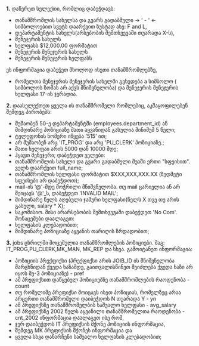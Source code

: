 **1.**
დაწერეთ სელექთი, რომლიც დაბეჭდავს: 
  -  თანამშრომლის სახელსა და გვარს გადაბმული  -> ' - ' <- სიმბოლოებით სვეტს დაარქვით ზუსტად ასე: F and L, 
  -  დეპარტამენტის სახელს(არსებობის შემთხვევაში თუარადა X-ს), 
  -  მენეჯერის სახელს
  -  ხელფასს $12,000.00 ფორმატით
  -  მენეჯერის მენეჯერის სახელს 
  -  მენეჯერის მენეჯერის ხელფასს
    
ეს ინფორმაცია  დაბეჭეთ მხოლოდ ისეთი თანამშრომლებზე,
  -  რომელთა მენეჯერის მენეჯერის სახელში გვხვდება a სიმბოლო ( სიმბოლოს ზომას არ აქვს მნიშვნელობა)
               და მენეჯერის მენეჯერის ხელფასი 17-ის ჯერადია.

**2.**
დაასელექთეთ ყველა ის თანამშრომელი რომლებიც, აკმაყოფილებენ შემდეგ პირობებს:
  -  მუშაობენ 50-ე დეპარტამენტში (employees.department_id) ან მიმდინარე პოზიციაზე მათი აყვანიდან გასულია მინიმუმ 5 წელი;
  -  ტელეფონის ნომერი იწყება '515' ით;
  -  არ მუშაობენ არც 'IT_PROG' და არც 'PU_CLERK' პოზიციაზე.;
  -  მათი ხელფაი არის 5000 დან 10000 მდე;
  -  ჰყავთ მენეჯერი;
დაბეჭდეთ ველები:
  - თანამშრომლის სახელი და გვარი გადაბმული შუაში ერთი "სფეისით". ველს დაარქვით full_name;
  - თანამშრომლის ხელფასი ფორმატით $XXX,XXX,XXX.XX (ზედმეტი სფეისები არ დაბეჭდოთ);
  - mail-ის '@'-მდე მოჭრილი მნიშვნელობა. თუ mail ცარიელია ან არ შეიცავს '@'_ს, დაბეჭდეთ 'INVALID MAIL';
  - მიმდინარე წელს აღებული ჯამური ხელფასი(წელს X თვე თუ არის გასული, salary * X);
  - საკომისიო. მისი არარსებობის შემთხვევაში დაბეჭდეთ 'No Com'.
მონაცემები დაალაგეთ:
  - ხელფასის კლებადობით;
  - მიმდინარე პოზიციაზე აყვანის თარიღის ზრდადობით;


**3.**
jobs ცხრილში მოცემულია თანამშრომლების პოზიციები.
    მაგ: IT_PROG,PU_CLERK,MK_MAN, MK_REP  და სხვა.
 გამოიტანეთ ინფორმაცია:
 -   პოზიციის პრექფიქსი (პრექფიქსი არის JOIB_ID ის მნიშვნელობა მარცხნიდან ქვედა ხაზამდე, 
  გაითვალისწინეთ შეიძლება ქვედა ხაზი არ იყოს მე-3 პოზიციაზე) - pref 
  -  ამ პრეფიქსით დაწყებულ პოზიციებზე თანამშრომლების რაოდენობა - count
  -   თუ რომელიმე პრეფიქსი მოიცავს ისეთ პოზიციას, რომელზეც არაა არცერთი თანამშრომელი დაიბეჭდოს N თუარადა Y - yn
  -  ამ პრეფიქსზე თანამშრომელბის საშუალო ხელფასი - avg_salary
  -   ამ პრეფიქსზე 2002 წელს აყვანილი თანამშრომელთა რაოდენობა - cnt_2002
ინფორმაცია დაალაგეთ ისე რომ,
  -  ჯერ დაიბეჭდოს IT  პრეფიქსის მქონე პოზიციის ინფორმაცია,
  -  შემდეგ MK პრეფიქსის მქონეს ინფორმაცია და 
   -   ყველა სხვა დანარჩენი საშუალო ხელფასის კლებადობით;
  
